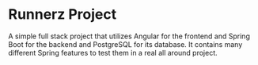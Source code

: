 # Runnerz Project

A simple full stack project that utilizes Angular for the frontend and Spring Boot for the backend and PostgreSQL for its database.
It contains many different Spring features to test them in a real all around project.
